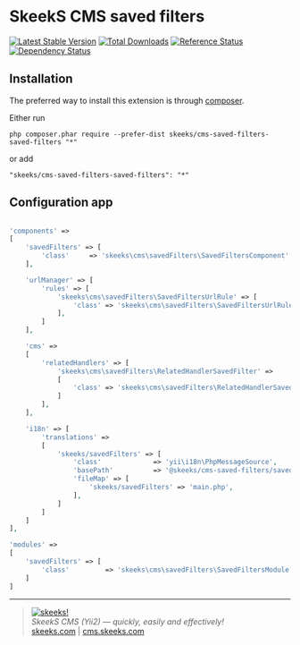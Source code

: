 SkeekS CMS saved filters
===================================

[![Latest Stable Version](https://poser.pugx.org/skeeks/cms-saved-filters/v/stable.png)](https://packagist.org/packages/skeeks/cms-saved-filters)
[![Total Downloads](https://poser.pugx.org/skeeks/cms-saved-filters/downloads.png)](https://packagist.org/packages/skeeks/cms-saved-filters)
[![Reference Status](https://www.versioneye.com/php/skeeks:cms-saved-filters/reference_badge.svg)](https://www.versioneye.com/php/skeeks:cms-saved-filters/references)
[![Dependency Status](https://www.versioneye.com/php/skeeks:cms-saved-filters/dev-master/badge.png)](https://www.versioneye.com/php/skeeks:cms-saved-filters/dev-master)


Installation
------------

The preferred way to install this extension is through [composer](http://getcomposer.org/download/).

Either run

```
php composer.phar require --prefer-dist skeeks/cms-saved-filters-saved-filters "*"
```

or add

```
"skeeks/cms-saved-filters-saved-filters": "*"
```

Configuration app
----------

```php

'components' =>
[
    'savedFilters' => [
        'class'     => 'skeeks\cms\savedFilters\SavedFiltersComponent',
    ],

    'urlManager' => [
        'rules' => [
            'skeeks\cms\savedFilters\SavedFiltersUrlRule' => [
                'class' => 'skeeks\cms\savedFilters\SavedFiltersUrlRule',
            ],
        ]
    ],

    'cms' =>
    [
        'relatedHandlers' => [
            'skeeks\cms\savedFilters\RelatedHandlerSavedFilter' =>
            [
                'class' => 'skeeks\cms\savedFilters\RelatedHandlerSavedFilter'
            ]
        ],
    ],

    'i18n' => [
        'translations' =>
        [
            'skeeks/savedFilters' => [
                'class'             => 'yii\i18n\PhpMessageSource',
                'basePath'          => '@skeeks/cms-saved-filters/savedFilters/messages',
                'fileMap' => [
                    'skeeks/savedFilters' => 'main.php',
                ],
            ]
        ]
    ]
],

'modules' =>
[
    'savedFilters' => [
        'class'         => 'skeeks\cms\savedFilters\SavedFiltersModule',
    ]
]

```

___

> [![skeeks!](https://skeeks.com/img/logo/logo-no-title-80px.png)](https://skeeks.com)  
<i>SkeekS CMS (Yii2) — quickly, easily and effectively!</i>  
[skeeks.com](https://skeeks.com) | [cms.skeeks.com](https://cms.skeeks.com)

